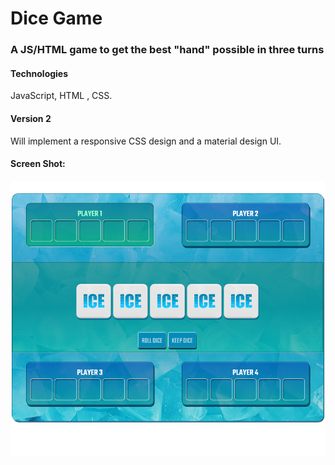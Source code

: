 # Dice Game
### A JS/HTML game to get the best \"hand\" possible in three turns</br>
#### Technologies
JavaScript, HTML , CSS.
#### Version 2
Will implement a responsive CSS design and a material design UI.</br>
#### Screen Shot:
![Screenshot](screenshot.png)
